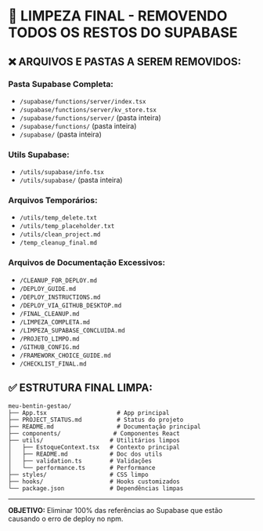 # 🧹 LIMPEZA FINAL - REMOVENDO TODOS OS RESTOS DO SUPABASE

## ❌ ARQUIVOS E PASTAS A SEREM REMOVIDOS:

### Pasta Supabase Completa:
- `/supabase/functions/server/index.tsx`
- `/supabase/functions/server/kv_store.tsx`
- `/supabase/functions/server/` (pasta inteira)
- `/supabase/functions/` (pasta inteira)
- `/supabase/` (pasta inteira)

### Utils Supabase:
- `/utils/supabase/info.tsx`
- `/utils/supabase/` (pasta inteira)

### Arquivos Temporários:
- `/utils/temp_delete.txt`
- `/utils/temp_placeholder.txt`
- `/utils/clean_project.md`
- `/temp_cleanup_final.md`

### Arquivos de Documentação Excessivos:
- `/CLEANUP_FOR_DEPLOY.md`
- `/DEPLOY_GUIDE.md`
- `/DEPLOY_INSTRUCTIONS.md`
- `/DEPLOY_VIA_GITHUB_DESKTOP.md`
- `/FINAL_CLEANUP.md`
- `/LIMPEZA_COMPLETA.md`
- `/LIMPEZA_SUPABASE_CONCLUIDA.md`
- `/PROJETO_LIMPO.md`
- `/GITHUB_CONFIG.md`
- `/FRAMEWORK_CHOICE_GUIDE.md`
- `/CHECKLIST_FINAL.md`

## ✅ ESTRUTURA FINAL LIMPA:

```
meu-bentin-gestao/
├── App.tsx                    # App principal
├── PROJECT_STATUS.md          # Status do projeto
├── README.md                  # Documentação principal
├── components/               # Componentes React
├── utils/                   # Utilitários limpos
│   ├── EstoqueContext.tsx   # Contexto principal
│   ├── README.md            # Doc dos utils
│   ├── validation.ts        # Validações
│   └── performance.ts       # Performance
├── styles/                  # CSS limpo
├── hooks/                   # Hooks customizados
└── package.json             # Dependências limpas
```

---

**OBJETIVO:** Eliminar 100% das referências ao Supabase que estão causando o erro de deploy no npm.
